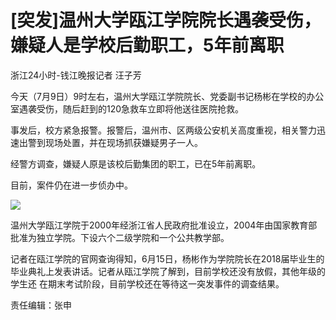 # [突发]温州大学瓯江学院院长遇袭受伤，嫌疑人是学校后勤职工，5年前离职

浙江24小时-钱江晚报记者 汪子芳

今天（7月9日）9时左右，温州大学瓯江学院院长、党委副书记杨彬在学校的办公室遇袭受伤，随后赶到的120急救车立即将他送往医院抢救。

事发后，校方紧急报警。报警后，温州市、区两级公安机关高度重视，相关警力迅速出警到现场处置，并在现场抓获嫌疑男子一人。

经警方调查，嫌疑人原是该校后勤集团的职工，已在5年前离职。

目前，案件仍在进一步侦办中。

![](http://n.sinaimg.cn/news/crawl/556/w550h806/20180709/MxgU-hezpzwu0011631.jpg)

温州大学瓯江学院于2000年经浙江省人民政府批准设立，2004年由国家教育部批准为独立学院。下设六个二级学院和一个公共教学部。

记者在瓯江学院的官网查询得知，6月15日，杨彬作为学院院长在2018届毕业生的毕业典礼上发表讲话。记者从瓯江学院了解到，目前学校还没有放假，其他年级的学生还
在期末考试阶段，目前学校还在等待这一突发事件的调查结果。

责任编辑：张申

